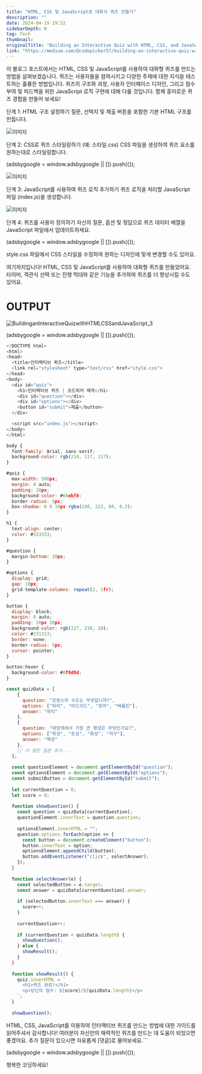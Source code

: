 ```yaml
---
title: "HTML, CSS 및 JavaScript로 대화식 퀴즈 만들기"
description: ""
date: 2024-04-19 19:52
sidebarDepth: 0
tag: Tech
thumbnail: 
originalTitle: "Building an Interactive Quiz with HTML, CSS, and JavaScript"
link: "https://medium.com/@codepicker57/building-an-interactive-quiz-with-html-css-and-javascript-efe9bd8129e2"
---
```



이 블로그 포스트에서는 HTML, CSS 및 JavaScript를 사용하여 대화형 퀴즈를 만드는 방법을 살펴보겠습니다. 퀴즈는 사용자들을 참여시키고 다양한 주제에 대한 지식을 테스트하는 훌륭한 방법입니다. 퀴즈의 구조화 과정, 사용자 인터페이스 디자인, 그리고 점수 부여 및 피드백을 위한 JavaScript 로직 구현에 대해 다룰 것입니다. 함께 흥미로운 퀴즈 경험을 만들어 보세요!

단계 1: HTML 구조 설정하기
질문, 선택지 및 제출 버튼을 포함한 기본 HTML 구조를 만듭니다.

![이미지](./img/BuildinganInteractiveQuizwithHTMLCSSandJavaScript_0.png)

단계 2: CSS로 퀴즈 스타일링하기
(예: 스타일.css) CSS 파일을 생성하여 퀴즈 요소를 원하는대로 스타일링합니다.

<!-- ui-log 수평형 -->
<ins class="adsbygoogle"
  style="display:block"
  data-ad-client="ca-pub-4877378276818686"
  data-ad-slot="9743150776"
  data-ad-format="auto"
  data-full-width-responsive="true"></ins>
<component is="script">
(adsbygoogle = window.adsbygoogle || []).push({});
</component>

![이미지](./img/BuildinganInteractiveQuizwithHTMLCSSandJavaScript_1.png)

단계 3: JavaScript를 사용하여 퀴즈 로직 추가하기
퀴즈 로직을 처리할 JavaScript 파일 (index.js)을 생성합니다.

![이미지](./img/BuildinganInteractiveQuizwithHTMLCSSandJavaScript_2.png)

단계 4: 퀴즈를 사용자 정의하기
자신의 질문, 옵션 및 정답으로 퀴즈 데이터 배열을 JavaScript 파일에서 업데이트하세요.

<!-- ui-log 수평형 -->
<ins class="adsbygoogle"
  style="display:block"
  data-ad-client="ca-pub-4877378276818686"
  data-ad-slot="9743150776"
  data-ad-format="auto"
  data-full-width-responsive="true"></ins>
<component is="script">
(adsbygoogle = window.adsbygoogle || []).push({});
</component>

style.css 파일에서 CSS 스타일을 수정하여 원하는 디자인에 맞게 변경할 수도 있어요.

여기까지입니다! HTML, CSS 및 JavaScript를 사용하여 대화형 퀴즈를 만들었어요. 타이머, 객관식 선택 또는 진행 막대와 같은 기능을 추가하여 퀴즈를 더 향상시킬 수도 있어요.

# OUTPUT

![BuildinganInteractiveQuizwithHTMLCSSandJavaScript_3](./img/BuildinganInteractiveQuizwithHTMLCSSandJavaScript_3.png)

<!-- ui-log 수평형 -->
<ins class="adsbygoogle"
  style="display:block"
  data-ad-client="ca-pub-4877378276818686"
  data-ad-slot="9743150776"
  data-ad-format="auto"
  data-full-width-responsive="true"></ins>
<component is="script">
(adsbygoogle = window.adsbygoogle || []).push({});
</component>

```js
<!DOCTYPE html>
<html>
<head>
  <title>인터랙티브 퀴즈</title>
  <link rel="stylesheet" type="text/css" href="style.css">
</head>
<body>
  <div id="quiz">
    <h1>인터랙티브 퀴즈 | 코드피커 제작</h1>
    <div id="question"></div>
    <div id="options"></div>
    <button id="submit">제출</button>
  </div>

  <script src="index.js"></script>
</body>
</html>
```

```js
body {
  font-family: Arial, sans-serif;
  background-color: rgb(214, 117, 117);
}

#quiz {
  max-width: 500px;
  margin: 0 auto;
  padding: 20px;
  background-color: #66ebf0;
  border-radius: 5px;
  box-shadow: 0 0 10px rgba(198, 222, 60, 0.2);
}

h1 {
  text-align: center;
  color: #333333;
}

#question {
  margin-bottom: 20px;
}

#options {
  display: grid;
  gap: 10px;
  grid-template-columns: repeat(2, 1fr);
}

button {
  display: block;
  margin: 0 auto;
  padding: 10px 20px;
  background-color: rgb(227, 238, 10);
  color: #131313;
  border: none;
  border-radius: 5px;
  cursor: pointer;
}

button:hover {
  background-color: #8f8d8d;
}
```

```js
const quizData = [
    {
      question: "프랑스의 수도는 무엇입니까?",
      options: ["파리", "마드리드", "로마", "베를린"],
      answer: "파리"
    },
    {
      question: "태양계에서 가장 큰 행성은 무엇인가요?",
      options: ["목성", "토성", "화성", "지구"],
      answer: "목성"
    },
    // 더 많은 질문 추가...
  ];
  
  const questionElement = document.getElementById("question");
  const optionsElement = document.getElementById("options");
  const submitButton = document.getElementById("submit");
  
  let currentQuestion = 0;
  let score = 0;
  
  function showQuestion() {
    const question = quizData[currentQuestion];
    questionElement.innerText = question.question;
  
    optionsElement.innerHTML = "";
    question.options.forEach(option => {
      const button = document.createElement("button");
      button.innerText = option;
      optionsElement.appendChild(button);
      button.addEventListener("click", selectAnswer);
    });
  }
  
  function selectAnswer(e) {
    const selectedButton = e.target;
    const answer = quizData[currentQuestion].answer;
  
    if (selectedButton.innerText === answer) {
      score++;
    }
  
    currentQuestion++;
  
    if (currentQuestion < quizData.length) {
      showQuestion();
    } else {
      showResult();
    }
  }
  
  function showResult() {
    quiz.innerHTML = `
      <h1>퀴즈 완료!</h1>
      <p>당신의 점수: ${score}/${quizData.length}</p>
    `;
  }
  
  showQuestion();
```

HTML, CSS, JavaScript를 이용하여 인터랙티브 퀴즈를 만드는 방법에 대한 가이드를 읽어주셔서 감사합니다! 여러분이 자신만의 매력적인 퀴즈를 만드는 데 도움이 되었으면 좋겠어요. 추가 질문이 있으시면 자유롭게 [댓글]로 물어보세요.```

<!-- ui-log 수평형 -->
<ins class="adsbygoogle"
  style="display:block"
  data-ad-client="ca-pub-4877378276818686"
  data-ad-slot="9743150776"
  data-ad-format="auto"
  data-full-width-responsive="true"></ins>
<component is="script">
(adsbygoogle = window.adsbygoogle || []).push({});
</component>

행복한 코딩하세요!
